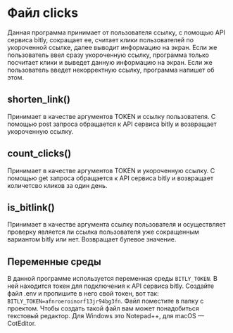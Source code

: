 # Файл clicks

Данная программа принимает от пользователя ссылку, с помощью API сервиса bitly, сокращает ее, считает клики пользователей по укороченной ссылке, 
далее выводит информацию на экран. Если же пользователь ввел сразу укороченную ссылку, программа только посчитает клики и выведет данную информацию на экран. 
Если же пользователь введет некорректную ссылку, программа напишет об этом.

## shorten_link()

Принимает в качестве аргументов TOKEN и ссылку пользователя. С помощью post запроса обращается к API сервиса bitly и возвращает укороченную ссылку.

## count_clicks()

Принимает в качестве аргументов TOKEN и укороченную ссылку. С помощью get запроса обращается к API сервиса bitly и возвращает количетсво кликов за один день.

## is_bitlink()

Принимает в качестве аргумента ссылку пользователя и осуществляет проверку является ли ссылка пользователя уже сокращенным вариантом bitly или нет. 
Возвращает булевое значение. 

## Переменные среды

В данной программе используется переменная среды `BITLY_TOKEN`. В ней находится токен для подключения к API сервиса bitly. Создайте файл .env и пропишите в него свой токен, вот так: `BITLY_TOKEN=afnroeroinorf13jr94bg3fn`. Файл поместите в папку с проектом. Чтобы создать такой файл вам может понадобиться текстовый редактор. Для Windows это Notepad++, для macOS — CotEditor. 
